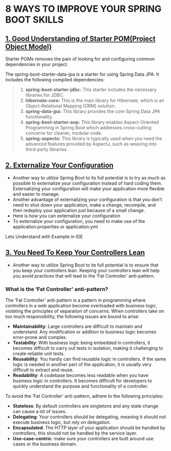 # 8 WAYS TO IMPROVE YOUR SPRING BOOT SKILLS

## [1. Good Understanding of Starter POM(Project Object Model)](url)

  Starter POMs removes the pain of looking for and configuring common dependencies in your project.

  The spring-boot-starter-data-jpa is a starter for using Spring Data JPA. It includes the following compiled dependencies:

>1.  **spring-boot-starter-jdbc:** This starter includes the necessary libraries for JDBC.
>2.  **hibernate-core:** This is the main library for Hibernate, which is an Object-Relational Mapping (ORM) solution.
>3.  **spring-data-jpa:** This library provides the core Spring Data JPA functionality.
>4.  **spring-boot-starter-aop:** This library enables Aspect-Oriented Programming in Spring Boot which addresses cross-cutting concerns for cleaner, modular code.
>5.  **spring-aspects:** This library is typically used when you need the advanced features provided by AspectJ, such as weaving into third-party libraries.

## [2. Externalize Your Configuration](url)

* Another way to utilize Spring Boot to its full potential is to try as much as possible to externalize your configuration instead of hard coding them. Externalizing your configuration will make your application more flexible and easier to manage.
* Another advantage of externalizing your configuration is that you don’t need to shut down your application, make a change, recompile, and then redeploy your application just because of a small change.
* Here is how you can externalize your configuration
* To externalize your configuration, you need to make use of the application.properties or application.yml

Lets Understand with Example in IDE

## [3. You Need To Keep Your Controllers Lean](url)

* Another way to utilize Spring Boot to its full potential is to ensure that you keep your controllers lean. Keeping your controllers lean will help you avoid practices that will lead to the ‘Fat Controller’ anti-pattern.
### What is the ‘Fat Controller’ anti-pattern?

The ‘Fat Controller’ anti-pattern is a pattern in programming where controllers in a web application become overloaded with business logic, violating the principles of separation of concerns. When controllers take on too much responsibility, the following issues are bound to arise:

* **Maintainability**: Large controllers are difficult to maintain and understand. Any modification or addition to business logic becomes error-prone and complex.
* **Testability**: With business logic being embedded in controllers, it becomes difficult to carry out tests in isolation, making it challenging to create reliable unit tests.
* **Reusability**: You hardly can find reusable logic in controllers. If the same logic is needed in another part of the application, it is usually very difficult to extract and reuse.
* **Readability**: A codebase becomes less readable when you have business logic in controllers. It becomes difficult for developers to quickly understand the purpose and functionality of a controller.

To avoid the ‘Fat Controller’ anti-pattern, adhere to the following principles:

* **Stateless**: By default controllers are singletons and any state change can cause a lot of issues.
* **Delegating**: Your controllers should be delegating, meaning it should not execute business logic, but rely on delegation.
* **Encapsulated**: The HTTP layer of your application should be handled by controllers, this should not be handled by the service layer.
* **Use-case-centric**: make sure your controllers are built around use cases or the business domain.
